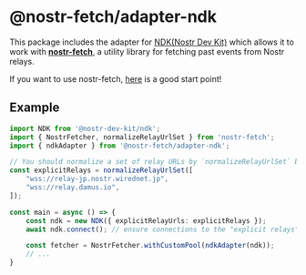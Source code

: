 # @nostr-fetch/adapter-ndk

This package includes the adapter for [NDK(Nostr Dev Kit)](https://github.com/nostr-dev-kit/ndk) which allows it to work with [**nostr-fetch**](https://github.com/jiftechnify/nostr-fetch), a utility library for fetching past events from Nostr relays.

If you want to use nostr-fetch, [here](https://github.com/jiftechnify/nostr-fetch#readme) is a good start point!

## Example

```ts
import NDK from '@nostr-dev-kit/ndk';
import { NostrFetcher, normalizeRelayUrlSet } from 'nostr-fetch';
import { ndkAdapter } from '@nostr-fetch/adapter-ndk';

// You should normalize a set of relay URLs by `normalizeRelayUrlSet` before passing them to NDK's constructor if working with nostr-fetch!
const explicitRelays = normalizeRelayUrlSet([
    "wss://relay-jp.nostr.wirednet.jp",
    "wss://relay.damus.io",
]);

const main = async () => {
    const ndk = new NDK({ explicitRelayUrls: explicitRelays });
    await ndk.connect(); // ensure connections to the "explicit relays" before fetching events!

    const fetcher = NostrFetcher.withCustomPool(ndkAdapter(ndk));
    // ...
}
```
